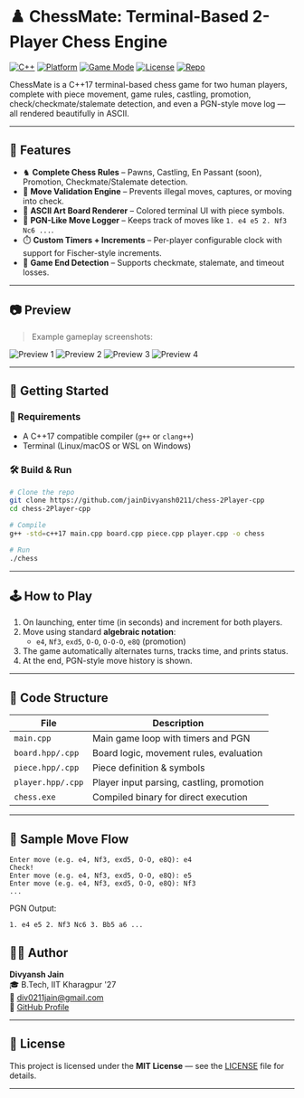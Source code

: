 # ♟️ ChessMate: Terminal-Based 2-Player Chess Engine

[![C++](https://img.shields.io/badge/language-C%2B%2B17-blue.svg)](https://isocpp.org/)
[![Platform](https://img.shields.io/badge/platform-Terminal-lightgrey.svg)]()
[![Game Mode](https://img.shields.io/badge/mode-2_Player-green.svg)]()
[![License](https://img.shields.io/badge/license-MIT-lightgrey.svg)](LICENSE)
[![Repo](https://img.shields.io/badge/github-view_repo-black?logo=github)](https://github.com/jainDivyansh0211/chess-2Player-cpp)

ChessMate is a C++17 terminal-based chess game for two human players, complete with piece movement, game rules, castling, promotion, check/checkmate/stalemate detection, and even a PGN-style move log — all rendered beautifully in ASCII.

---

## 🎯 Features

- ♞ **Complete Chess Rules** – Pawns, Castling, En Passant (soon), Promotion, Checkmate/Stalemate detection.
- 🧠 **Move Validation Engine** – Prevents illegal moves, captures, or moving into check.
- 🎨 **ASCII Art Board Renderer** – Colored terminal UI with piece symbols.
- 📝 **PGN-Like Move Logger** – Keeps track of moves like `1. e4 e5 2. Nf3 Nc6 ...`.
- ⏱️ **Custom Timers + Increments** – Per-player configurable clock with support for Fischer-style increments.
- 🏁 **Game End Detection** – Supports checkmate, stalemate, and timeout losses.

---

## 📷 Preview

> Example gameplay screenshots:

![Preview 1](chess_preview_1.png)
![Preview 2](chess_preview_2.png)
![Preview 3](chess_preview_3.png)
![Preview 4](chess_preview_4.png)

---

## 🚀 Getting Started

### 🧰 Requirements

- A C++17 compatible compiler (`g++` or `clang++`)
- Terminal (Linux/macOS or WSL on Windows)

### 🛠️ Build & Run

```bash
# Clone the repo
git clone https://github.com/jainDivyansh0211/chess-2Player-cpp
cd chess-2Player-cpp

# Compile
g++ -std=c++17 main.cpp board.cpp piece.cpp player.cpp -o chess

# Run
./chess
```

---

## 🕹️ How to Play

1. On launching, enter time (in seconds) and increment for both players.
2. Move using standard **algebraic notation**:
   - `e4`, `Nf3`, `exd5`, `O-O`, `O-O-O`, `e8Q` (promotion)
3. The game automatically alternates turns, tracks time, and prints status.
4. At the end, PGN-style move history is shown.

---

## 🧠 Code Structure

| File           | Description                                |
|----------------|--------------------------------------------|
| `main.cpp`     | Main game loop with timers and PGN         |
| `board.hpp/.cpp` | Board logic, movement rules, evaluation |
| `piece.hpp/.cpp` | Piece definition & symbols               |
| `player.hpp/.cpp` | Player input parsing, castling, promotion |
| `chess.exe`    | Compiled binary for direct execution       |

---

## 🧪 Sample Move Flow

```text
Enter move (e.g. e4, Nf3, exd5, O-O, e8Q): e4
Check!
Enter move (e.g. e4, Nf3, exd5, O-O, e8Q): e5
Enter move (e.g. e4, Nf3, exd5, O-O, e8Q): Nf3
...
```

PGN Output:
```
1. e4 e5 2. Nf3 Nc6 3. Bb5 a6 ...
```

## 👨‍💻 Author

**Divyansh Jain**  
🎓 B.Tech, IIT Kharagpur '27  
📧 [div0211jain@gmail.com](mailto:div0211jain@gmail.com)  
🔗 [GitHub Profile](https://github.com/jainDivyansh0211)

---

## 📄 License

This project is licensed under the **MIT License** — see the [LICENSE](LICENSE) file for details.


---
